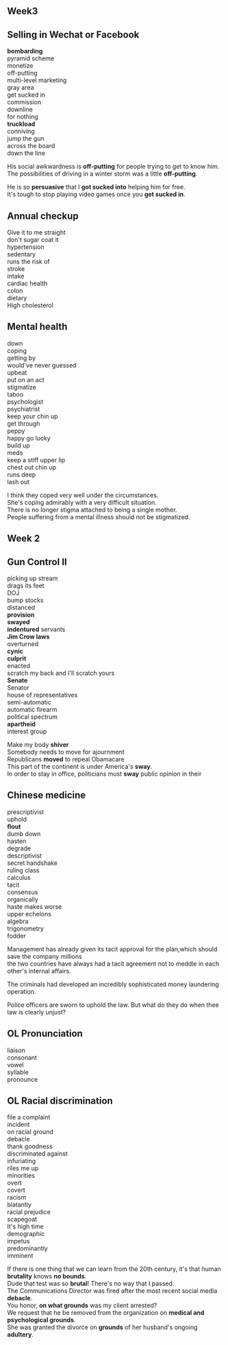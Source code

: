 
## Week3 
Selling in Wechat or Facebook  
----  
**bombarding**  
pyramid scheme  
monetize  
off-putting  
multi-level marketing  
gray area  
get sucked in  
commission  
downline  
for nothing  
**truckload**  
conniving  
jump the gun  
across the board  
down the line  
   
His social awkwardness is **off-putting** for people trying to get to know him.  
The possibilities of driving in a winter storm was a little **off-putting**.  
   
He is so **persuasive** that I **got sucked into** helping him for free.  
It's tough to stop playing video games once you **get sucked in**.  
  
Annual checkup  
-----  
Give it to me straight  
don't sugar coat it  
hypertension  
sedentary  
runs the risk of  
stroke  
intake  
cardiac health  
colon  
dietary  
High cholesterol  
  
Mental health  
-----  
down  
coping  
getting by  
would've never guessed  
upbeat  
put on an act  
stigmatize  
taboo  
psychologist  
psychiatrist  
keep your chin up  
get through  
peppy  
happy go lucky  
build up  
meds  
keep a stiff upper lip  
chest out chin up  
runs deep  
lash out  
   
I think they coped very well under the circumstances.  
She's coping admirably with a very difficult situation.  
There is no longer stigma attached to being a single mother.  
People suffering from a mental illness should not be stigmatized.  
  
  
## Week 2 
Gun Control II  
--------  
picking up stream  
drags its feet  
DOJ  
bump stocks  
distanced  
**provision**  
**swayed**  
**indentured** servants  
**Jim Crow laws**  
overturned  
**cynic**  
**culprit**  
enacted  
scratch my back and I'll scratch yours  
**Senate**  
Senator  
house of representatives  
semi-automatic  
automatic firearm  
political spectrum  
**apartheid**  
interest group  
   
Make my body **shiver**  
Somebody needs to move for ajournment  
Republicans **moved** to repeal Obamacare  
This part of the continent is under America's **sway**.  
In order to stay in office, politicians must **sway** public opinion in their  
   

Chinese medicine   
---  
prescriptivist  
uphold  
**flout**  
dumb down  
hasten  
degrade  
descriptivist  
secret handshake  
ruling class  
calculus  
tacit  
consensus  
organically  
haste makes worse  
upper echelons  
algebra  
trigonometry  
fodder  
   
Management has already given its tacit approval for the plan,which should save the company millions  
the two countries have always had a tacit agreement not to meddle in each other's internal affairs.  
   
The criminals had developed an incredibly sophisticated money laundering operation.  
   
Police officers are sworn to uphold the law. But what do they do when thee law is clearly unjust?  
   
   
OL Pronunciation  
--------  
liaison  
consonant  
vowel  
syllable  
pronounce  
   
OL Racial discrimination  
-----------  
file a complaint  
incident  
on racial ground  
debacle  
thank goodness  
discriminated against  
infuriating  
riles me up  
minorities  
overt  
covert  
racism  
blatantly  
racial prejudice  
scapegoat  
It's high time  
demographic  
impetus  
predominantly  
imminent  
   
If there is one thing that we can learn from the 20th century, it's that human **brutality** knows **no bounds**.  
Dude that test was so **brutal**! There's no way that I passed.  
The Communications Director was fired after the most recent social media **debacle**.  
You honor, **on what grounds** was my client arrested?  
We request that he be removed from the organization on **medical and psychological grounds**.  
She was granted the divorce on **grounds** of her husband's ongoing **adultery**.  
